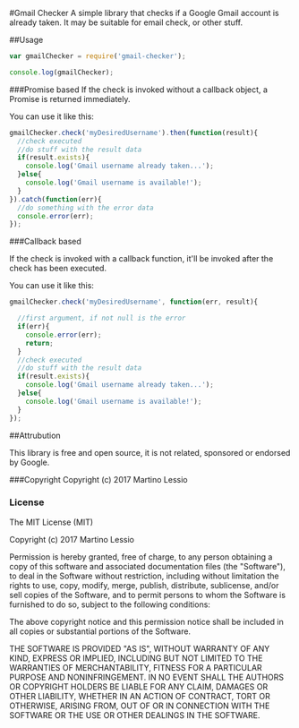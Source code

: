 #Gmail Checker
A simple library that checks if a Google Gmail account is already taken.
It may be suitable for email check, or other stuff.

##Usage
```javascript
var gmailChecker = require('gmail-checker');

console.log(gmailChecker);
```

###Promise based
If the check is invoked without a callback object, a Promise is returned immediately.

You can use it like this:
```javascript
gmailChecker.check('myDesiredUsername').then(function(result){
  //check executed
  //do stuff with the result data
  if(result.exists){
    console.log('Gmail username already taken...');
  }else{
    console.log('Gmail username is available!');
  }
}).catch(function(err){
  //do something with the error data
  console.error(err);
});
```

###Callback based

If the check is invoked with a callback function, it'll be invoked after the check has been executed.

You can use it like this:
```javascript
gmailChecker.check('myDesiredUsername', function(err, result){

  //first argument, if not null is the error
  if(err){
    console.error(err);
    return;
  }
  //check executed
  //do stuff with the result data
  if(result.exists){
    console.log('Gmail username already taken...');
  }else{
    console.log('Gmail username is available!');
  }
});
```

##Attrubution

This library is free and open source, it is not related, sponsored or endorsed by Google.


###Copyright
Copyright (c) 2017 Martino Lessio


### License

The MIT License (MIT)

Copyright (c) 2017 Martino Lessio

Permission is hereby granted, free of charge, to any person obtaining a copy
of this software and associated documentation files (the "Software"), to deal
in the Software without restriction, including without limitation the rights
to use, copy, modify, merge, publish, distribute, sublicense, and/or sell
copies of the Software, and to permit persons to whom the Software is
furnished to do so, subject to the following conditions:

The above copyright notice and this permission notice shall be included in
all copies or substantial portions of the Software.

THE SOFTWARE IS PROVIDED "AS IS", WITHOUT WARRANTY OF ANY KIND, EXPRESS OR
IMPLIED, INCLUDING BUT NOT LIMITED TO THE WARRANTIES OF MERCHANTABILITY,
FITNESS FOR A PARTICULAR PURPOSE AND NONINFRINGEMENT. IN NO EVENT SHALL THE
AUTHORS OR COPYRIGHT HOLDERS BE LIABLE FOR ANY CLAIM, DAMAGES OR OTHER
LIABILITY, WHETHER IN AN ACTION OF CONTRACT, TORT OR OTHERWISE, ARISING FROM,
OUT OF OR IN CONNECTION WITH THE SOFTWARE OR THE USE OR OTHER DEALINGS IN
THE SOFTWARE.
